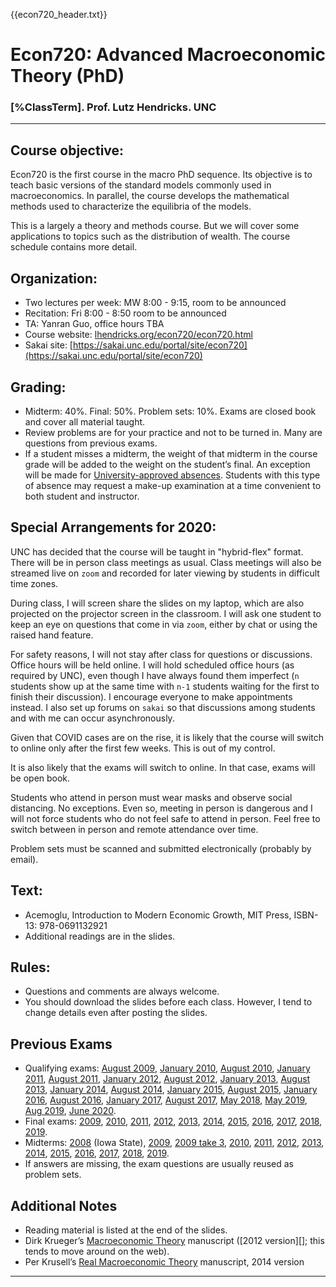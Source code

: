 {{econ720_header.txt}}


# Econ720: Advanced Macroeconomic Theory (PhD)

### [%ClassTerm]. Prof. Lutz Hendricks. UNC

-----------------

## Course objective:

Econ720 is the first course in the macro PhD sequence. Its objective is to teach basic versions of the standard models commonly used in macroeconomics. In parallel, the course develops the mathematical methods used to characterize the equilibria of the models. 

This is a largely a theory and methods course. But we will cover some applications to topics such as the distribution of wealth. The course schedule contains more detail.

## Organization:

* Two lectures per week: MW 8:00 - 9:15, room to be announced
* Recitation: Fri 8:00 - 8:50 room to be announced
* TA: Yanran Guo, office hours TBA
* Course website: [lhendricks.org/econ720/econ720.html](lhendricks.org/econ720/econ720.html)
* Sakai site: [https://sakai.unc.edu/portal/site/econ720](https://sakai.unc.edu/portal/site/econ720)

## Grading:

* Midterm: 40%. Final: 50%. Problem sets: 10%. Exams are closed book and cover all material taught.
* Review problems are for your practice and not to be turned in. Many are questions from previous exams.
* If a student misses a midterm, the weight of that midterm in the course grade will be added to the weight on the student’s final.  An exception will be made for [University-approved absences](http://catalog.unc.edu/policies-procedures/attendance-grading-examination/). Students with this type of absence may request a make-up examination at a time convenient to both student and instructor.

## Special Arrangements for 2020:

UNC has decided that the course will be taught in "hybrid-flex" format. There will be in person class meetings as usual. Class meetings will also be streamed live on `zoom` and recorded for later viewing by students in difficult time zones.

During class, I will screen share the slides on my laptop, which are also projected on the projector screen in the classroom. I will ask one student to keep an eye on questions that come in via `zoom`, either by chat or using the raised hand feature.

For safety reasons, I will not stay after class for questions or discussions. Office hours will be held online. I will hold scheduled office hours (as required by UNC), even though I have always found them imperfect (`n` students show up at the same time with `n-1` students waiting for the first to finish their discussion). I encourage everyone to make appointments instead. I also set up forums on `sakai` so that discussions among students and with me can occur asynchronously.

Given that COVID cases are on the rise, it is likely that the course will switch to online only after the first few weeks. This is out of my control.

It is also likely that the exams will switch to online. In that case, exams will be open book.

Students who attend in person must wear masks and observe social distancing. No exceptions. Even so, meeting in person is dangerous and I will not force students who do not feel safe to attend in person. Feel free to switch between in person and remote attendance over time.

Problem sets must be scanned and submitted electronically (probably by email).

## Text:

* Acemoglu, Introduction to Modern Economic Growth, MIT Press, ISBN-13: 978-0691132921
* Additional readings are in the slides.

## Rules:

* Questions and comments are always welcome.
* You should download the slides before each class. However, I tend to change details even after posting the slides.

## Previous Exams ##

* Qualifying exams: [August 2009][], [January 2010][], [August 2010][], [January 2011][], [August 2011][], [January 2012][], [August 2012][],
[January 2013][], [August 2013][], [January 2014][], [August 2014][], [January 2015][], [August 2015](exams/Quals_2015_Aug.pdf), [January 2016][], [August 2016][], [January 2017][], [August 2017](exams/Quals_2017_Aug.pdf), [May 2018](exams/Quals_2018_May.pdf), [May 2019](exams/Quals_2019_May.pdf), [Aug 2019](exams/Quals_2019_Aug.pdf), [June 2020](exams/Quals_2020_June.pdf).
* Final exams: [2009][fin2009], [2010][fin2010], [2011][fin2011], [2012][fin2012], [2013][fin2013], [2014][fin2014], [2015](exams/final2015_720.pdf), [2016](exams/final2016_720.pdf), [2017](exams/final2017_720.pdf), [2018](exams/final2018_720.pdf), [2019](exams/final2019_720.pdf). 
* Midterms: [2008][mid2008] (Iowa State), [2009][mid2009], [2009 take 3][mid2009 take 3], [2010][mid2010], [2011][mid2011], [2012][mid2012], [2013][mid2013], [2014][mid2014], [2015](exams/midterm2015_720.pdf), [2016](exams/midterm2016_720.pdf), [2017](exams/midterm2017_720.pdf), [2018](exams/midterm2018_720.pdf), [2019](exams/midterm2019_720.pdf).  
* If answers are missing, the exam questions are usually reused as problem sets. 

## Additional Notes ##

* Reading material is listed at the end of the slides.
* Dirk Krueger’s [Macroeconomic Theory][] manuscript ([2012 version][]; this tends to move around on the web).
* Per Krusell’s [Real Macroeconomic Theory][] manuscript, 2014 version  


-----------

[Macroeconomic Theory]: http://www.ssc.wisc.edu/~aseshadr/econ714/MacroTheory.pdf
[Real Macroeconomic Theory]: https://www.sas.upenn.edu/~vr0j/704-18/newmanu.pdf


  [August 2009]: exams/Quals_2009_Aug.pdf
  [January 2010]: exams/Quals_2010_Jan.pdf
  [August 2010]: exams/Quals_2010_Aug.pdf
  [January 2011]: exams/Quals_2011_Jan.pdf
  [August 2011]: exams/Quals_2011_Aug.pdf
  [January 2012]: exams/Quals_2012_Jan.pdf
  [August 2012]: exams/Quals_2012_Aug.pdf
  [January 2013]: exams/Quals_2013_Jan.pdf
  [August 2013]: exams/Quals_2013_Aug.pdf
  [January 2014]: exams/Quals_2014_Jan.pdf
  [August 2014]: exams/Quals_2014_Aug.pdf
  [January 2015]: exams/Quals_2015_Jan.pdf
  [January 2016]: exams/Quals_2016_Jan.pdf
  [August 2016]: exams/Quals_2016_Aug.pdf
[January 2017]: exams/Quals_2017_Jan.pdf
  [fin2009]: exams/final2009_720.pdf
  [fin2010]: exams/final2010_720.pdf
  [fin2011]: exams/final2011_720.pdf
  [fin2012]: exams/final2012_720.pdf
  [fin2013]: exams/final2013_720.pdf
  [fin2014]: exams/final2014_720.pdf
  [mid2008]: exams/Midterm2008_602.pdf
  [mid2009]: exams/Midterm2009_720.pdf
  [mid2009 take 3]: exams/Midterm3_2009_720.pdf
  [mid2010]: exams/midterm2010_720.pdf
  [mid2011]: exams/midterm2011_720.pdf
  [mid2012]: exams/midterm2012_720.pdf
  [mid2013]: exams/midterm2013_720.pdf
  [mid2014]: exams/midterm2014_720.pdf


